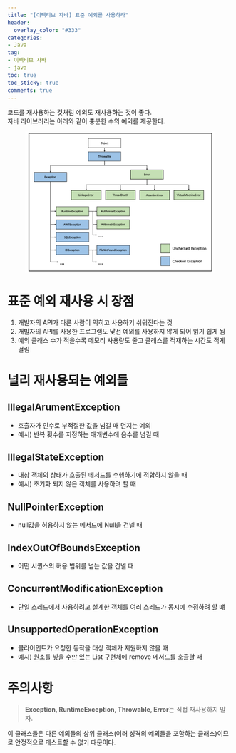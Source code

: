 ```yaml
---
title: "[이펙티브 자바] 표준 예외를 사용하라"
header:
  overlay_color: "#333"
categories:
- Java
tag: 
- 이펙티브 자바
- java 
toc: true
toc_sticky: true
comments: true
---
```


코드를 재사용하는 것처럼 예외도 재사용하는 것이 좋다.  
자바 라이브러리는 아래와 같이 충분한 수의 예외를 제공한다.  

<figure>
	<a href="/assets/images/EffectiveJava/Throwable.jpg"><img src="/assets/images/EffectiveJava/Throwable.jpg"></a>
	<figcaption><a href="/assets/images/EffectiveJava/Throwable.jpg" title="예외 구분"></a></figcaption>
</figure>

# 표준 예외 재사용 시 장점  
1. 개발자의 API가 다른 사람이 익히고 사용하기 쉬워진다는 것  
2. 개발자의 API를 사용한 프로그램도 낯선 예외를 사용하지 않게 되어 읽기 쉽게 됨  
3. 예외 클래스 수가 적을수록 메모리 사용량도 줄고 클래스를 적재하는 시간도 적게 걸림  

# 널리 재사용되는 예외들 

## IllegalArumentException  
- 호출자가 인수로 부적절한 값을 넘길 때 던지는 예외  
- 예시) 반복 횟수를 지정하는 매개변수에 음수를 넘길 때  

## IllegalStateException  
- 대상 객체의 상태가 호출된 메서드를 수행하기에 적합하지 않을 때   
- 예시) 초기화 되지 않은 객체를 사용하려 할 때  

## NullPointerException  
- null값을 허용하지 않는 메서드에 Null을 건넬 때 

## IndexOutOfBoundsException  
- 어떤 시퀀스의 허용 범위를 넘는 값을 건넬 때  

## ConcurrentModificationException  
- 단일 스레드에서 사용하려고 설계한 객체를 여러 스레드가 동시에 수정하려 할 떄   

## UnsupportedOperationException  
- 클라이언트가 요청한 동작을 대상 객체가 지원하지 않을 때  
- 예시) 원소를 넣을 수만 있는 List 구현체에 remove 메서드를 호출할 때  


# 주의사항 
>**Exception, RuntimeException, Throwable, Error**는 직접 재사용하지 말자.  

이 클래스들은 다른 예외들의 상위 클래스(여러 성격의 예외들을 포함하는 클래스)이므로 안정적으로 테스트할 수 없기 때문이다.  

